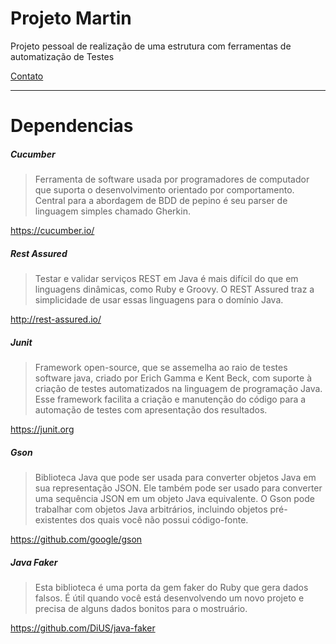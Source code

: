 
Projeto Martin
=======
Projeto pessoal de realização de uma estrutura com ferramentas de automatização de Testes


<a href="mailto:peterson.cardoso@me.com">Contato</a>

---------
Dependencias
====

##### Cucumber 
>Ferramenta de software usada por programadores de computador que suporta o desenvolvimento orientado por comportamento. Central para a abordagem de BDD de pepino é seu parser de linguagem simples chamado Gherkin.

<https://cucumber.io/>

##### Rest Assured
>Testar e validar serviços REST em Java é mais difícil do que em linguagens dinâmicas, como Ruby e Groovy. 
O REST Assured traz a simplicidade de usar essas linguagens para o domínio Java.

<http://rest-assured.io/>

##### Junit
>Framework open-source, que se assemelha ao raio de testes software java, criado por Erich Gamma e Kent Beck, com suporte à criação de testes automatizados na linguagem de programação Java. Esse framework facilita a criação
 e manutenção do código para a automação de testes com apresentação dos resultados.
 
 <https://junit.org>
 
 ##### Gson
 >Biblioteca Java que pode ser usada para converter objetos Java em sua representação JSON. Ele também pode ser usado para converter uma sequência JSON em um objeto Java equivalente. O Gson pode trabalhar com objetos Java arbitrários,
  incluindo objetos pré-existentes dos quais você não possui código-fonte.
  
 <https://github.com/google/gson>
 
  ##### Java Faker
  >Esta biblioteca é uma porta da gem faker do Ruby que gera dados falsos. É útil quando você está desenvolvendo um novo projeto e precisa de alguns dados bonitos para o mostruário.
   
  <https://github.com/DiUS/java-faker>
  
   
 